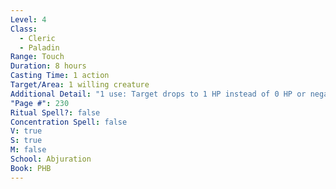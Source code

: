 ```yaml
---
Level: 4
Class:
  - Cleric
  - Paladin
Range: Touch
Duration: 8 hours
Casting Time: 1 action
Target/Area: 1 willing creature
Additional Detail: "1 use: Target drops to 1 HP instead of 0 HP or negates instant kill effect."
"Page #": 230
Ritual Spell?: false
Concentration Spell: false
V: true
S: true
M: false
School: Abjuration
Book: PHB
---
```

